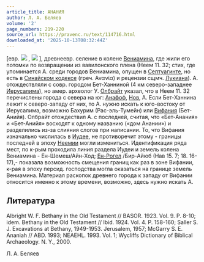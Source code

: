 ```yaml
---
article_title: АНАНИЯ
author: Л. А. Беляев
volume: '2'
page_numbers: 219-220
source_url: https://pravenc.ru/text/114716.html
downloaded_at: '2025-10-13T08:32:44Z'
---
```


[евр. ![](https://pravenc.ru/char/2712331/hynnx5b/image.png) , ![](https://pravenc.ru/char/26062/x7ex24nanyA/image.png) ], древнеевр. селение в колене [Вениамина](https://pravenc.ru/text/Вениамин.html), где жили его потомки по возвращении из вавилонского плена (Неем 11. 32; стих, где упоминается А. среди городов Вениамина, опущен в [Септуагинте](https://pravenc.ru/text/Септуагинта.html), но есть в [Синайском кодексе](<https://pravenc.ru/text/Синайский кодекс.html>) (греч. Ανανία) и рецензии сщмч. [Лукиана](https://pravenc.ru/text/Лукиан.html)). А. отождествляли с совр. городом Бет-Ханниной (4 км северо-западнее [Иерусалима](https://pravenc.ru/text/Иерусалима.html)), но амер. археолог У. [Олбрайт](https://pravenc.ru/text/Олбрайт.html) указал, что в Неем 11. 32 перечислены города с севера на юг: [Анафоф](https://pravenc.ru/text/Анафоф.html), [Нов](https://pravenc.ru/text/Нов.html), А. Если Бет-Ханнина лежит к северо-западу от них, то А. нужно искать к юго-востоку от Иерусалима, возможно Бахурим (Рас-эль-Тумейн) или [Вифания](https://pravenc.ru/text/Вифания.html) (Бет-Анийя). Олбрайт отождествил А. с последней, считая, что «Бет-Анания» и «Бет-Анийя» восходят к одному названию («дом Анании») и разделились из-за слияния слогов при написании. То, что Вифания изначально числилась в [Иудее](https://pravenc.ru/text/Иудее.html), не противоречит этому - границы последней в эпоху [Неемии](https://pravenc.ru/text/Неемии.html) могли измениться. Идентификация ряда мест, по к-рым проходила линия раздела Иудеи и земель колена Вениамина - Ен-Шемеш/Айн-Ход; [Ен-Рогел](https://pravenc.ru/text/Ен-Рогел.html) /Бир-Айюб (Нав 15. 7; 18. 16-17),- показала возможность смещения границ как раз в зоне Вифании, к-рая в эпоху персид. господства могла оказаться на границе земель Вениамина. Материал раскопок древнего города к западу от Вифании относится именно к этому времени, возможно, здесь нужно искать А.

## Литература

Albright W. F. Bethany in the Old Testament // BASOR. 1923. Vol. 9. P. 8-10; idem. Bethany in the Old Testament // Ibid. 1924. Vol. 4. P. 158-160; Saller S. J. Excavations at Bethany, 1949-1953. Jerusalem, 1957; McGarry S. E. Ananiah // ABD. 1993; NEAEHL. 1993. Vol. 1; Wycliffs Dictionary of Biblical Archaeology. N. Y., 2000.

Л. А. Беляев
